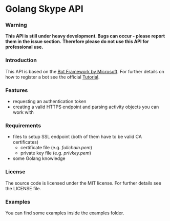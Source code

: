 # Golang Skype API #

### Warning ###
**This API is still under heavy development. Bugs can occur - please report them in the issue section.**
**Therefore please do not use this API for professional use.**
### Introduction ###
This API is based on the 
[Bot Framework by Microsoft](https://docs.microsoft.com/de-de/bot-framework/rest-api/bot-framework-rest-connector-api-reference).
 For further details on how to register a bot see the official [Tutorial](https://docs.microsoft.com/en-us/bot-framework/rest-api/bot-framework-rest-connector-quickstart).
### Features ###
* requesting an authentication token
* creating a valid HTTPS endpoint and parsing activity objects you can work with
### Requirements ###
* files to setup SSL endpoint (both of them have to be valid CA certificates)
    * certificate file (e.g. *fullchain.pem*)
    * private key file (e.g. *privkey.pem*)
* some Golang knowledge
### License ###
The source code is licensed under the MIT license. For further details see the LICENSE file.
### Examples ###
You can find some examples inside the examples folder.
